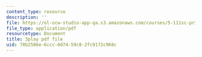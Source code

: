 ```yaml
---
content_type: resource
description: ''
file: https://ol-ocw-studio-app-qa.s3.amazonaws.com/courses/5-111sc-principles-of-chemical-science-fall-2014/78b2586e6ccc607459c82fc9172c968c_kO0VmaLkgj8.pdf
file_type: application/pdf
resourcetype: Document
title: 3play pdf file
uid: 78b2586e-6ccc-6074-59c8-2fc9172c968c
---
```

